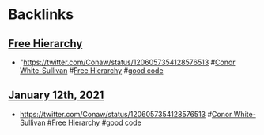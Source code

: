 
# Backlinks
## [Free Hierarchy](<Free Hierarchy.md>)
- "https://twitter.com/Conaw/status/1206057354128576513 #[Conor White-Sullivan](<Conor White-Sullivan.md>) #[Free Hierarchy](<Free Hierarchy.md>) #[good code](<good code.md>)

## [January 12th, 2021](<January 12th, 2021.md>)
- https://twitter.com/Conaw/status/1206057354128576513 #[Conor White-Sullivan](<Conor White-Sullivan.md>) #[Free Hierarchy](<Free Hierarchy.md>) #[good code](<good code.md>)

